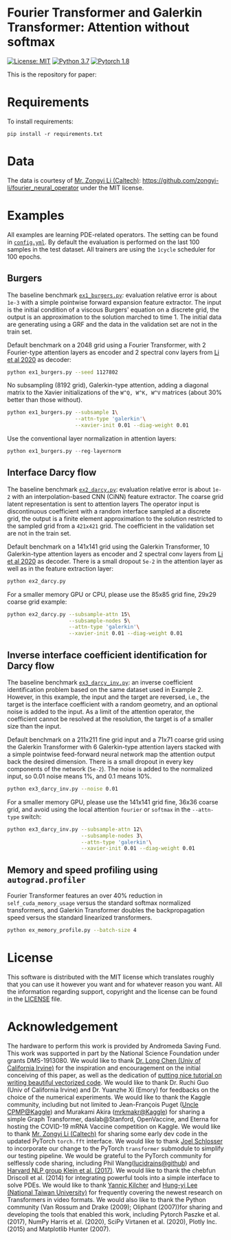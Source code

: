 # Fourier Transformer and Galerkin Transformer: Attention without softmax
[![License: MIT](https://img.shields.io/badge/License-MIT-yellow.svg)](./LICENSE)
[![Python 3.7](https://img.shields.io/badge/python-3.7-blue.svg)](https://www.python.org/downloads/release/python-370/)
[![Pytorch 1.8](https://img.shields.io/badge/pytorch-1.8-blue.svg)](https://pytorch.org/)

This is the repository for paper:


# Requirements
To install requirements:

```setup
pip install -r requirements.txt
```

# Data
The data is courtesy of [Mr. Zongyi Li (Caltech)](https://github.com/zongyi-li): https://github.com/zongyi-li/fourier_neural_operator under the MIT license.

# Examples
All examples are learning PDE-related operators. The setting can be found in [`config.yml`](./config.yml). By default the evaluation is performed on the last 100 samples in the test dataset. All trainers are using the `1cycle` scheduler for 100 epochs.

## Burgers
The baseline benchmark [`ex1_burgers.py`](./ex1_burgers.py): evaluation relative error is about `1e-3` with a simple pointwise forward expansion feature extractor. The input is the initial condition of a viscous Burgers' equation on a discrete grid, the output is an approximation to the solution marched to time $1$. The initial data are generating using a GRF and the data in the validation set are not in the train set.

Default benchmark on a 2048 grid using a Fourier Transformer, with 2 Fourier-type attention layers as encoder and 2 spectral conv layers from [Li et al 2020](https://github.com/zongyi-li/fourier_neural_operator) as decoder:
```bash
python ex1_burgers.py --seed 1127802
```
No subsampling (8192 grid), Galerkin-type attention, adding a diagonal matrix to the Xavier initializations of the `W^Q, W^K, W^V` matrices (about 30% better than those without).
```bash
python ex1_burgers.py --subsample 1\
                      --attn-type 'galerkin'\
                      --xavier-init 0.01 --diag-weight 0.01
```
Use the conventional layer normalization in attention layers:
```python
python ex1_burgers.py --reg-layernorm
```

## Interface Darcy flow
The baseline benchmark [`ex2_darcy.py`](./ex2_darcy.py): evaluation relative error is about `1e-2` with an interpolation-based CNN (CiNN) feature extractor. The coarse grid latent representation is sent to attention layers The operator input is discontinuous coefficient with a random interface sampled at a discrete grid, the output is a finite element approximation to the solution restricted to the sampled grid from a `421x421` grid. The coefficient in the validation set are not in the train set.

Default benchmark on a 141x141 grid using the Galerkin Transformer, 10 Galerkin-type attention layers as encoder and 2 spectral conv layers from [Li et al 2020](https://github.com/zongyi-li/fourier_neural_operator) as decoder. There is a small dropout `5e-2` in the attention layer as well as in the feature extraction layer:
```bash
python ex2_darcy.py
```
For a smaller memory GPU or CPU, please use the 85x85 grid fine, 29x29 coarse grid example:
```bash
python ex2_darcy.py --subsample-attn 15\
                    --subsample-nodes 5\
                    --attn-type 'galerkin'\
                    --xavier-init 0.01 --diag-weight 0.01
```
## Inverse interface coefficient identification for Darcy flow
The baseline benchmark [`ex3_darcy_inv.py`](./ex3_darcy_inv.py): an inverse coefficient identification problem based on the same dataset used in Example 2. However, in this example, the input and the target are reversed, i.e., the target is the interface coefficient with a random geometry, and an optional noise is added to the input. As a limit of the attention operator, the coefficient cannot be resolved at the resolution, the target is of a smaller size than the input.

Default benchmark on a 211x211 fine grid input and a 71x71 coarse grid using the Galerkin Transformer with 6 Galerkin-type attention layers stacked with a simple pointwise feed-forward neural network map the attention output back the desired dimension. There is a small dropout in every key components of the network (`5e-2`). The noise is added to the normalized input, so 0.01 noise means 1%, and 0.1 means 10%.
```bash
python ex3_darcy_inv.py --noise 0.01
```
For a smaller memory GPU, please use the 141x141 grid fine, 36x36 coarse grid, and avoid using the local attention `fourier` or `softmax` in the `--attn-type` switch:
```bash
python ex3_darcy_inv.py --subsample-attn 12\
                        --subsample-nodes 3\
                        --attn-type 'galerkin'\
                        --xavier-init 0.01 --diag-weight 0.01
```

## Memory and speed profiling using `autograd.profiler`
Fourier Transformer features an over 40% reduction in `self_cuda_memory_usage` versus the standard softmax normalized transformers, and Galerkin Transformer doubles the backpropagation speed versus the standard linearized transformers.
```bash
python ex_memory_profile.py --batch-size 4
```

# License
This software is distributed with the MIT license which translates roughly that you can use it however you want and for whatever reason you want. All the
information regarding support, copyright and the license can be found in the [LICENSE](./LICENSE) file.

# Acknowledgement
The hardware to perform this work is provided by Andromeda Saving Fund. This work was supported in part by the National Science Foundation under grants DMS-1913080. We would like to thank [Dr. Long Chen (Univ of California Irvine)](github.com/lyc102) for the inspiration and encouragement on the initial conceiving of this paper, as well as the dedication of [putting nice tutorial on writing beautiful vectorized code](https://github.com/lyc102/ifem). We would like to thank Dr. Ruchi Guo (Univ of California Irvine) and Dr. Yuanzhe Xi (Emory) for feedbacks on the choice of the numerical experiments. We would like to thank the Kaggle community, including but not limited to Jean-François Puget ([Uncle CPMP@Kaggle](https://www.kaggle.com/cpmpml)) and Murakami Akira ([mrkmakr@Kaggle](https://www.kaggle.com/mrkmakr)) for sharing a simple Graph Transformer, daslab@Stanford, OpenVaccine, and Eterna for hosting the COVID-19 mRNA Vaccine competition on Kaggle. We would like to thank [Mr. Zongyi Li (Caltech)](https://github.com/zongyi-li) for sharing some early dev code in the updated PyTorch `torch.fft` interface.  We would like to thank [Joel Schlosser](https://github.com/jbschlosser) to incorporate our change to the PyTorch `transformer` submodule to simplify our testing pipeline.  We would be grateful to the PyTorch community for selflessly code sharing, including Phil Wang([lucidrains@github](https://github.com/lucidrains)) and [Harvard NLP group Klein et al. (2017)](https://nlp.seas.harvard.edu/2018/04/03/attention.html).  We would like to thank the chebfun Driscoll et al. (2014) for integrating powerful tools into a simple interface to solve PDEs. We would like to thank [Yannic Kilcher](https://www.youtube.com/c/YannicKilcher/about) and [Hung-yi Lee (National Taiwan University)](https://www.youtube.com/c/HungyiLeeNTU) for frequently covering the newest research on Transformers in video formats.  We would also like to thank the Python community (Van Rossum and Drake (2009); Oliphant (2007))for sharing and developing the tools that enabled this work, including Pytorch Paszke et al.(2017),  NumPy Harris et al. (2020),  SciPy Virtanen et al. (2020),  Plotly Inc. (2015) and Matplotlib Hunter (2007).
